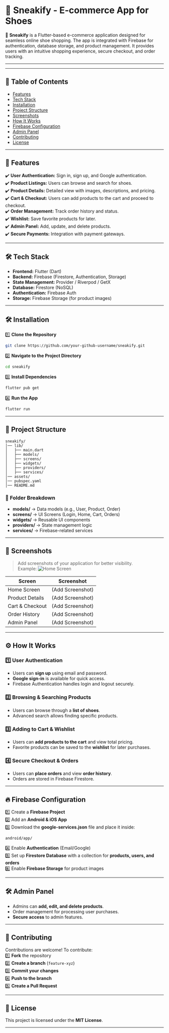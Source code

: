 
# 📌 **Sneakify - E-commerce App for Shoes**  

🚀 **Sneakify** is a Flutter-based e-commerce application designed for seamless online shoe shopping. The app is integrated with Firebase for authentication, database storage, and product management. It provides users with an intuitive shopping experience, secure checkout, and order tracking.

---

---

## 📖 **Table of Contents**
- [Features](#features)
- [Tech Stack](#tech-stack)
- [Installation](#installation)
- [Project Structure](#project-structure)
- [Screenshots](#screenshots)
- [How It Works](#how-it-works)
- [Firebase Configuration](#firebase-configuration)
- [Admin Panel](#admin-panel)
- [Contributing](#contributing)
- [License](#license)

---

## 🚀 **Features**  
✔️ **User Authentication:** Sign in, sign up, and Google authentication.  
✔️ **Product Listings:** Users can browse and search for shoes.  
✔️ **Product Details:** Detailed view with images, descriptions, and pricing.  
✔️ **Cart & Checkout:** Users can add products to the cart and proceed to checkout.  
✔️ **Order Management:** Track order history and status.  
✔️ **Wishlist:** Save favorite products for later.  
✔️ **Admin Panel:** Add, update, and delete products.  
✔️ **Secure Payments:** Integration with payment gateways.  

---

## 🛠 **Tech Stack**
- **Frontend:** Flutter (Dart)  
- **Backend:** Firebase (Firestore, Authentication, Storage)  
- **State Management:** Provider / Riverpod / GetX  
- **Database:** Firestore (NoSQL)  
- **Authentication:** Firebase Auth  
- **Storage:** Firebase Storage (for product images)  

---

## 🛠 **Installation**  

1️⃣ **Clone the Repository**  
```bash
git clone https://github.com/your-github-username/sneakify.git
```
2️⃣ **Navigate to the Project Directory**  
```bash
cd sneakify
```
3️⃣ **Install Dependencies**  
```bash
flutter pub get
```
4️⃣ **Run the App**  
```bash
flutter run
```

---

## 📂 **Project Structure**
```
sneakify/
│── lib/
│   ├── main.dart
│   ├── models/
│   ├── screens/
│   ├── widgets/
│   ├── providers/
│   ├── services/
│── assets/
│── pubspec.yaml
│── README.md
```

### 📌 **Folder Breakdown**  
- **models/** → Data models (e.g., User, Product, Order)  
- **screens/** → UI Screens (Login, Home, Cart, Orders)  
- **widgets/** → Reusable UI components  
- **providers/** → State management logic  
- **services/** → Firebase-related services  

---

## 📸 **Screenshots**
> Add screenshots of your application for better visibility.  
> Example:
> ![Home Screen](https://github.com/your-github-username/sneakify/screenshots/home.png)  

| **Screen**  | **Screenshot** |
|-------------|---------------|
| Home Screen | (Add Screenshot) |
| Product Details | (Add Screenshot) |
| Cart & Checkout | (Add Screenshot) |
| Order History | (Add Screenshot) |
| Admin Panel | (Add Screenshot) |

---

## ⚙️ **How It Works**
### 1️⃣ User Authentication  
- Users can **sign up** using email and password.  
- **Google sign-in** is available for quick access.  
- Firebase Authentication handles login and logout securely.  

### 2️⃣ Browsing & Searching Products  
- Users can browse through a **list of shoes**.  
- Advanced search allows finding specific products.  

### 3️⃣ Adding to Cart & Wishlist  
- Users can **add products to the cart** and view total pricing.  
- Favorite products can be saved to the **wishlist** for later purchases.  

### 4️⃣ Secure Checkout & Orders  
- Users can **place orders** and view **order history**.  
- Orders are stored in Firebase Firestore.  

---

## 🔥 **Firebase Configuration**
1️⃣ Create a **Firebase Project**  
2️⃣ Add an **Android & iOS App**  
3️⃣ Download the **google-services.json** file and place it inside:  
```
android/app/
```
4️⃣ Enable **Authentication** (Email/Google)  
5️⃣ Set up **Firestore Database** with a collection for **products, users, and orders**  
6️⃣ Enable **Firebase Storage** for product images  

---

## 🛠 **Admin Panel**
- Admins can **add, edit, and delete products**.  
- Order management for processing user purchases.  
- **Secure access** to admin features.  

---

## 🤝 **Contributing**
Contributions are welcome! To contribute:  
1️⃣ **Fork** the repository  
2️⃣ **Create a branch** (`feature-xyz`)  
3️⃣ **Commit your changes**  
4️⃣ **Push to the branch**  
5️⃣ **Create a Pull Request**  

---

## 📜 **License**
This project is licensed under the **MIT License**.

---
